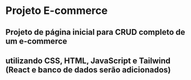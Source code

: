 # Projeto E-commerce 
## Projeto de página inicial para CRUD completo de um e-commerce
## utilizando CSS, HTML, JavaScript e Tailwind (React e banco de dados serão adicionados)

